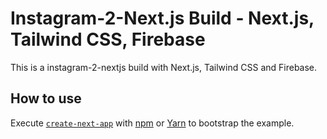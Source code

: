 # Instagram-2-Next.js Build - Next.js, Tailwind CSS, Firebase

This is a instagram-2-nextjs build with Next.js, Tailwind CSS and Firebase.

## How to use

Execute [`create-next-app`](https://github.com/vercel/next.js/tree/canary/packages/create-next-app) with [npm](https://docs.npmjs.com/cli/init) or [Yarn](https://yarnpkg.com/lang/en/docs/cli/create/) to bootstrap the example.
